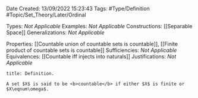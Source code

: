 <div class="topSpace"></div>

Date Created: 13/09/2022 15:23:43
Tags: #Type/Definition #Topic/Set_Theory/Later/Ordinal

Types: <i>Not Applicable</i>
Examples: <i>Not Applicable</i>
Constructions: [[Separable Space]]
Generalizations: <i>Not Applicable</i>

Properties: [[Countable union of countable sets is countable]], [[Finite product of countable sets is countable]]
Sufficiencies: <i>Not Applicable</i>
Equivalences: [[Countable iff injects into naturals]]
Justifications: <i>Not Applicable</i>

``` ad-Definition
title: Definition.

A set $X$ is said to be <b>countable</b> if either $X$ is finite or $X\eqnum\omega$.

```
